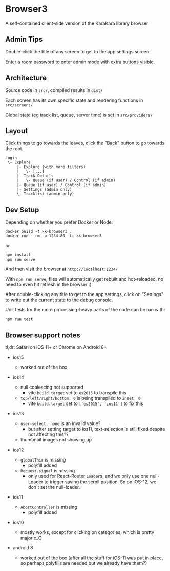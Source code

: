 # Browser3

A self-contained client-side version of the KaraKara library browser

## Admin Tips

Double-click the title of any screen to get to the app settings screen.

Enter a room password to enter admin mode with extra buttons visible.

## Architecture

Source code in `src/`, compiled results in `dist/`

Each screen has its own specific state and rendering functions in `src/screens/`

Global state (eg track list, queue, server time) is set in `src/providers/`

## Layout

Click things to go towards the leaves, click the "Back" button to go towards
the root.

```
Login
 \- Explore
     |- Explore (with more filters)
     |   \- [...]
     |- Track Details
     |   \- Queue (if user) / Control (if admin)
     |- Queue (if user) / Control (if admin)
     |- Settings (admin only)
     \- Tracklist (admin only)

```

## Dev Setup

Depending on whether you prefer Docker or Node:
```
docker build -t kk-browser3 .
docker run --rm -p 1234:80 -ti kk-browser3
```
or
```
npm install
npm run serve
```

And then visit the browser at `http://localhost:1234/`

With `npm run serve`, files will automatically get rebuilt and
hot-reloaded, no need to even hit refresh in the browser :)

After double-clicking any title to get to the app settings, click on
"Settings" to write out the current state to the debug console.

Unit tests for the more processing-heavy parts of the code can
be run with:

```
npm run test
```


## Browser support notes

tl;dr: Safari on iOS 11+ or Chrome on Android 8+

* ios15
  * worked out of the box
* ios14
  * null coalescing not supported
    * vite `build.target` set to `es2015` to transpile this
  * `top/left/right/bottom: 0` is being transpiled to `inset: 0`
    * vite `build.target` set to `['es2015', 'ios11']` to fix this
* ios13
  * `user-select: none` is an invalid value?
    * but after setting target to ios11, text-selection is still fixed despite not affecting this??
  * thumbnail images not showing up
* ios12
  * `globalThis` is missing
    * polyfill added
  * `Request.signal` is missing
    * only used for React-Router `Loader`s, and we only use one null-Loader to trigger saving the scroll position. So on iOS-12, we don't set the null-loader.
* ios11
  * `AbortController` is missing
    * polyfill added
* ios10
  * mostly works, except for clicking on categories, which is pretty major o_O

* android 8
  * worked out of the box (after all the stuff for iOS-11 was put in place, so perhaps polyfills are needed but we already have them?)